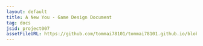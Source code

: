 ```yaml
---
layout: default
title: A New You - Game Design Document
tag: docs
jsid: project007
assetFileURL: https://github.com/tommai78101/tommai78101.github.io/blob/master/assets/A%20New%20You%20-%20Game%20Design%20Document.pdf?raw=true
---
```

